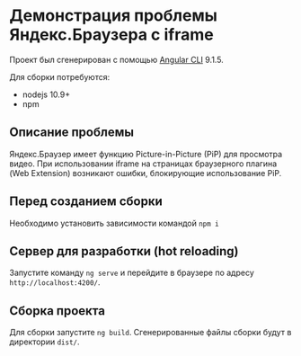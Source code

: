 # Демонстрация проблемы Яндекс.Браузера с iframe

Проект был сгенерирован с помощью [Angular CLI](https://github.com/angular/angular-cli) 9.1.5.

Для сборки потребуются:

*  nodejs 10.9+
*  npm

## Описание проблемы

Яндекс.Браузер имеет функцию Picture-in-Picture (PiP) для просмотра видео.
При использовании iframe на страницах браузерного плагина (Web Extension) возникают ошибки,
блокирующие использование PiP.

## Перед созданием сборки

Необходимо установить зависимости командой `npm i`

## Сервер для разработки (hot reloading)

Запустите команду `ng serve` и перейдите в браузере по адресу `http://localhost:4200/`.

## Сборка проекта

Для сборки запустите `ng build`. Сгенерированные файлы сборки будут в директории `dist/`.

